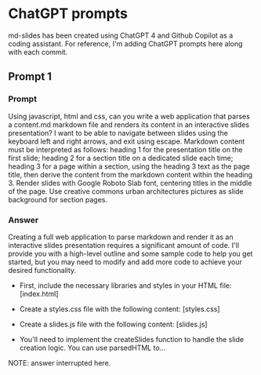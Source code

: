 # ChatGPT prompts

md-slides has been created using ChatGPT 4 and Github Copilot as a coding assistant. For reference, I'm adding ChatGPT prompts here along with each commit.

## Prompt 1

### Prompt

Using javascript, html and css, can you write a web application that parses a content.md markdown file and renders its content in an interactive slides presentation? I want to be able to navigate between slides using the keyboard left and right arrows, and exit using escape. Markdown content must be interpreted as follows: heading 1 for the presentation title on the first slide; heading 2 for a section title on a dedicated slide each time; heading 3 for a page within a section, using the heading 3 text as the page title, then derive the content from the markdown content within the heading 3. Render slides with Google Roboto Slab font, centering titles in the middle of the page. Use creative commons urban architectures pictures as slide background for section pages.

### Answer

Creating a full web application to parse markdown and render it as an interactive slides presentation requires a significant amount of code. I'll provide you with a high-level outline and some sample code to help you get started, but you may need to modify and add more code to achieve your desired functionality.

- First, include the necessary libraries and styles in your HTML file: [index.html]

- Create a styles.css file with the following content: [styles.css]

- Create a slides.js file with the following content: [slides.js]

- You'll need to implement the createSlides function to handle the slide creation logic. You can use parsedHTML to...

NOTE: answer interrupted here.

